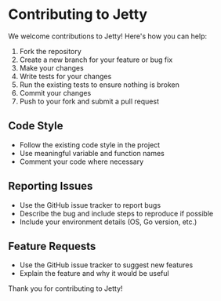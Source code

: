 # Contributing to Jetty

We welcome contributions to Jetty! Here's how you can help:

1. Fork the repository
2. Create a new branch for your feature or bug fix
3. Make your changes
4. Write tests for your changes
5. Run the existing tests to ensure nothing is broken
6. Commit your changes
7. Push to your fork and submit a pull request

## Code Style

-   Follow the existing code style in the project
-   Use meaningful variable and function names
-   Comment your code where necessary

## Reporting Issues

-   Use the GitHub issue tracker to report bugs
-   Describe the bug and include steps to reproduce if possible
-   Include your environment details (OS, Go version, etc.)

## Feature Requests

-   Use the GitHub issue tracker to suggest new features
-   Explain the feature and why it would be useful

Thank you for contributing to Jetty!
